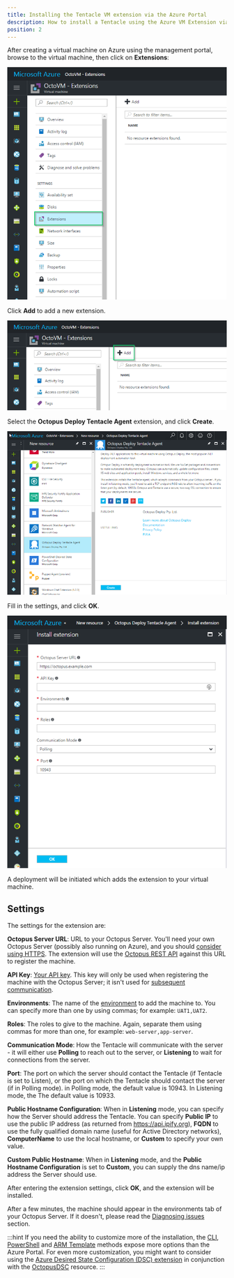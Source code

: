 ```yaml
---
title: Installing the Tentacle VM extension via the Azure Portal
description: How to install a Tentacle using the Azure VM Extension via the new Azure Portal
position: 2
---
```


After creating a virtual machine on Azure using the management portal, browse to the virtual machine, then click on **Extensions**:

![Azure VM Properties - Extensions Tab](azure-portal-extensions-menu-item.png "width=500")

Click **Add** to add a new extension.

![Azure VM Properties - Add extensions button](azure-portal-extensions-add.png "width=500")

Select the **Octopus Deploy Tentacle Agent** extension, and click **Create**.

![Add Extension - Create Octopus Deploy Tentacle Agent](azure-portal-extensions-about-extension.png "width=500")

Fill in the settings, and click **OK**.

![ Octopus Deploy Tentacle Agent properties](azure-portal-extensions-extension-properties.png "width=500")

A deployment will be initiated which adds the extension to your virtual machine.

## Settings

The settings for the extension are:

**Octopus Server URL**: URL to your Octopus Server. You'll need your own Octopus Server (possibly also running on Azure), and you should [consider using HTTPS](/docs/security/exposing-octopus/expose-the-octopus-web-portal-over-https.md). The extension will use the [Octopus REST API](/docs/octopus-rest-api/index.md) against this URL to register the machine.

**API Key**: [Your API key](/docs/octopus-rest-api/how-to-create-an-api-key.md). This key will only be used when registering the machine with the Octopus Server; it isn't used for [subsequent communication](/docs/security/octopus-tentacle-communication/index.md).

**Environments**: The name of the [environment](/docs/infrastructure/environments/index.md) to add the machine to. You can specify more than one by using commas; for example: `UAT1,UAT2`.

**Roles**: The roles to give to the machine. Again, separate them using commas for more than one, for example: `web-server,app-server`.

**Communication Mode**: How the Tentacle will communicate with the server - it will either use **Polling** to reach out to the server, or **Listening** to wait for connections from the server.

**Port**: The port on which the server should contact the Tentacle (if Tentacle is set to Listen), or the port on which the Tentacle should contact the server (if in Polling mode). in Polling mode, the default value is 10943. In Listening mode, the The default value is 10933.

**Public Hostname Configuration**: When in **Listening** mode, you can specify how the Server should address the Tentacle. You can specify **Public IP** to use the public IP address (as returned from <https://api.ipify.org>), **FQDN** to use the fully qualified domain name (useful for Active Directory networks), **ComputerName** to use the local hostname, or **Custom** to specify your own value.

**Custom Public Hostname**: When in **Listening** mode, and the **Public Hostname Configuration** is set to **Custom**, you can supply the dns name/ip address the Server should use.

After entering the extension settings, click **OK**, and the extension will be installed.

After a few minutes, the machine should appear in the environments tab of your Octopus Server. If it doesn't, please read the [Diagnosing issues](/docs/infrastructure/deployment-targets/windows-targets/azure-virtual-machines/diagnosing-issues.md) section.

:::hint
If you need the ability to customize more of the installation, the [CLI](via-the-azure-cli.md), [PowerShell](via-powershell.md) and [ARM Template](via-an-arm-template.md) methods expose more options than the Azure Portal. For even more customization, you might want to consider using the [Azure Desired State Configuration (DSC) extension](https://docs.microsoft.com/en-us/azure/virtual-machines/virtual-machines-windows-extensions-dsc-overview) in conjunction with the [OctopusDSC](https://www.powershellgallery.com/packages/OctopusDSC) resource.
:::

